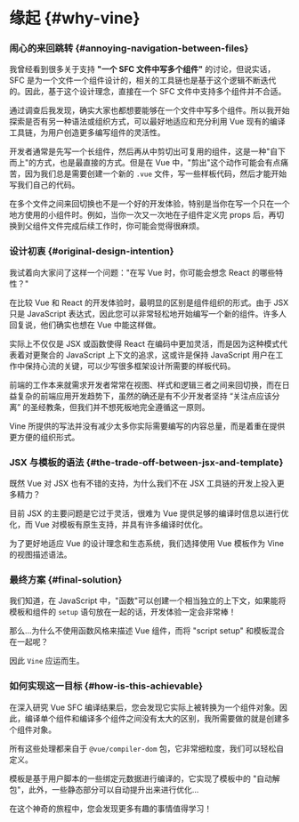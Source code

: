 # 缘起 {#why-vine}

### 闹心的来回跳转 {#annoying-navigation-between-files}

我曾经看到很多关于支持 **"一个 SFC 文件中写多个组件"** 的讨论，但说实话，SFC 是为一个文件一个组件设计的，相关的工具链也是基于这个逻辑不断迭代的。因此，基于这个设计理念，直接在一个 SFC 文件中支持多个组件并不合适。

通过调查后我发现，确实大家也都想要能够在一个文件中写多个组件。所以我开始探索是否有另一种语法或组织方式，可以最好地适应和充分利用 Vue 现有的编译工具链，为用户创造更多编写组件的灵活性。

开发者通常是先写一个长组件，然后再从中剪切出可复用的组件，这是一种"自下而上"的方式，也是最直接的方式。但是在 Vue 中，"剪出"这个动作可能会有点痛苦，因为我们总是需要创建一个新的 `.vue` 文件，写一些样板代码，然后才能开始写我们自己的代码。

在多个文件之间来回切换也不是一个好的开发体验，特别是当你在写一个只在一个地方使用的小组件时。例如，当你一次又一次地在子组件定义完 props 后，再切换到父组件文件完成后续工作时，你可能会觉得很麻烦。

### 设计初衷 {#original-design-intention}

我试着向大家问了这样一个问题："在写 Vue 时，你可能会想念 React 的哪些特性？"

在比较 Vue 和 React 的开发体验时，最明显的区别是组件组织的形式。由于 JSX 只是 JavaScript 表达式，因此您可以非常轻松地开始编写一个新的组件。许多人回复说，他们确实也想在 Vue 中能这样做。

实际上不仅仅是 JSX 或函数使得 React 在编码中更加灵活，而是因为这种模式代表着对更聚合的 JavaScript 上下文的追求，这或许是保持 JavaScript 用户在工作中保持心流的关键，可以少写很多框架设计所需要的样板代码。

前端的工作本来就需求开发者常常在视图、样式和逻辑三者之间来回切换，而在日益复杂的前端应用开发趋势下，虽然的确还是有不少开发者坚持 “关注点应该分离” 的圣经教条，但我们并不想死板地完全遵循这一原则。

Vine 所提供的写法并没有减少太多你实际需要编写的内容总量，而是着重在提供更方便的组织形式。

### JSX 与模板的语法 {#the-trade-off-between-jsx-and-template}

既然 Vue 对 JSX 也有不错的支持，为什么我们不在 JSX 工具链的开发上投入更多精力？

目前 JSX 的主要问题是它过于灵活，很难为 Vue 提供足够的编译时信息以进行优化，而 Vue 对模板有原生支持，并具有许多编译时优化。

为了更好地适应 Vue 的设计理念和生态系统，我们选择使用 Vue 模板作为 Vine 的视图描述语法。

### 最终方案 {#final-solution}

我们知道，在 JavaScript 中，"函数"可以创建一个相当独立的上下文，如果能将模板和组件的 `setup` 语句放在一起的话，开发体验一定会非常棒！

那么...为什么不使用函数风格来描述 Vue 组件，而将 "script setup" 和模板混合在一起呢？

因此 `Vine` 应运而生。

### 如何实现这一目标 {#how-is-this-achievable}

在深入研究 Vue SFC 编译结果后，您会发现它实际上被转换为一个组件对象。因此，编译单个组件和编译多个组件之间没有太大的区别，我所需要做的就是创建多个组件对象。

所有这些处理都来自于 `@vue/compiler-dom` 包，它非常细粒度，我们可以轻松自定义。

模板是基于用户脚本的一些绑定元数据进行编译的，它实现了模板中的 "自动解包"，此外，一些静态部分可以自动提升出来进行优化...

在这个神奇的旅程中，您会发现更多有趣的事情值得学习！
